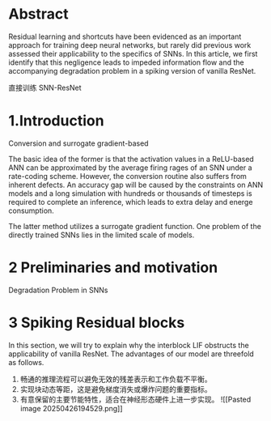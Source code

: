 # Abstract
Residual learning and shortcuts have been evidenced as an important approach for training deep neural networks, but rarely did previous work assessed their applicability to the specifics of SNNs. In this article, we first identify that this negligence leads to impeded information flow and the accompanying degradation problem in a spiking version of vanilla ResNet. 

直接训练 SNN-ResNet


# 1.Introduction
Conversion and surrogate gradient-based 

The basic idea of the former is  that the activation values in a ReLU-based ANN can be approximated by the average firing rages of an SNN under a rate-coding scheme. However, the conversion routine also suffers from inherent defects. An accuracy gap will be caused by the constraints on ANN models and a long simulation with hundreds or thousands of timesteps is required to complete an inference, which leads to extra delay and energe consumption.

The latter method utilizes a surrogate gradient function. One problem of the directly trained SNNs lies in the limited scale of models.

# 2 Preliminaries and motivation
Degradation Problem in SNNs


# 3 Spiking Residual blocks
In this section, we will try to explain why the interblock LIF obstructs the applicability of vanilla ResNet. The advantages of our model are threefold as follows.
1) 畅通的推理流程可以避免无效的残差表示和工作负载不平衡。
2) 实现块动态等距，这是避免梯度消失或爆炸问题的重要指标。
3) 有意保留的主要节能特性，适合在神经形态硬件上进一步实现。
![[Pasted image 20250426194529.png]]
